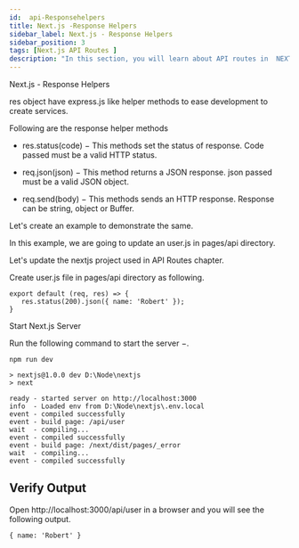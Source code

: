 ```yaml
---
id:  api-Responsehelpers
title: Next.js -Response Helpers
sidebar_label: Next.js - Response Helpers
sidebar_position: 3
tags: [Next.js API Routes ]
description: "In this section, you will learn about API routes in  NEXT ."
---
```


Next.js - Response Helpers

res object have express.js like helper methods to ease development to create services.

Following are the response helper methods

- res.status(code) − This methods set the status of response. Code passed must be a valid HTTP status.

- req.json(json) − This method returns a JSON response. json passed must be a valid JSON object.

- req.send(body) − This methods sends an HTTP response. Response can be string, object or Buffer.

Let's create an example to demonstrate the same.

In this example, we are going to update an user.js in pages/api directory.

Let's update the nextjs project used in API Routes chapter.

Create user.js file in pages/api directory as following.

```
export default (req, res) => {
   res.status(200).json({ name: 'Robert' });
}

```
Start Next.js Server

Run the following command to start the server −.

```
npm run dev

> nextjs@1.0.0 dev D:\Node\nextjs
> next

ready - started server on http://localhost:3000
info  - Loaded env from D:\Node\nextjs\.env.local
event - compiled successfully
event - build page: /api/user
wait  - compiling...
event - compiled successfully
event - build page: /next/dist/pages/_error
wait  - compiling...
event - compiled successfully
```

## Verify Output

Open http://localhost:3000/api/user in a browser and you will see the following output.

```{ name: 'Robert' }```